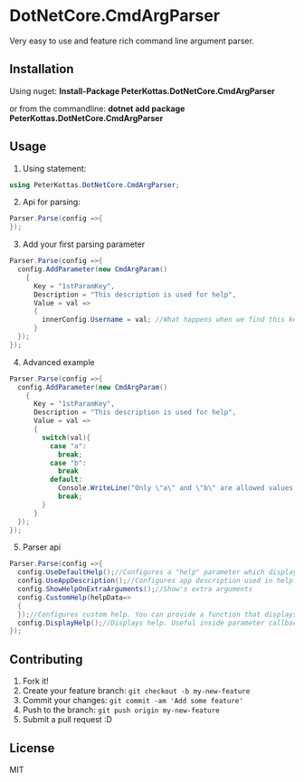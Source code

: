 # DotNetCore.CmdArgParser

Very easy to use and feature rich command line argument parser.

## Installation

Using nuget:
**Install-Package PeterKottas.DotNetCore.CmdArgParser**

or from the commandline:
**dotnet add package PeterKottas.DotNetCore.CmdArgParser**

## Usage

1. Using statement:
  
  ```cs
  using PeterKottas.DotNetCore.CmdArgParser;
  ```
2. Api for parsing:
  
  ```cs
  Parser.Parse(config =>{
  });
  ```
3. Add your first parsing parameter
  
  ```cs
  Parser.Parse(config =>{
    config.AddParameter(new CmdArgParam()
      {
        Key = "1stParamKey",
        Description = "This description is used for help",
        Value = val =>
        {
          innerConfig.Username = val; //What happens when we find this key, callback with injected value
        }
    });
  });
  ```
4. Advanced example
  
  ```cs
  Parser.Parse(config =>{
    config.AddParameter(new CmdArgParam()
      {
        Key = "1stParamKey",
        Description = "This description is used for help",
        Value = val =>
        {
          switch(val){
            case "a":
              break;
            case "b":
              break
            default:
              Console.WriteLine("Only \"a\" and \"b\" are allowed values for key \"1stParamKey\". {0} was provided instead." val);
              break;
          }
        }
    });
  });
  ```
5. Parser api
  
  ```cs
  Parser.Parse(config =>{
    config.UseDefaultHelp();//Configures a "help" parameter which displays default help
    config.UseAppDescription();//Configures app description used in help
    config.ShowHelpOnExtraArguments();//Show's extra arguments
    config.CustomHelp(helpData=>
    {
    });//Configures custom help. You can provide a function that displays custom help for you application. You get the array of parameters provided to you via parameter HelpData
    config.DisplayHelp();//Displays help. Useful inside parameter callbacks.
  });
  ```

## Contributing

1. Fork it!
2. Create your feature branch: `git checkout -b my-new-feature`
3. Commit your changes: `git commit -am 'Add some feature'`
4. Push to the branch: `git push origin my-new-feature`
5. Submit a pull request :D

## License

MIT 
